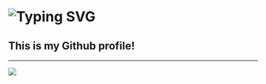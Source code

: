 <h1 align="left">
    <img src="https://readme-typing-svg.herokuapp.com?font=Pixelify+Sans&pause=1000&size=35&color=555555&width=435&lines=Hi+There!+👋;I'm+Sunshine🌞!;A+cp-er!" alt="Typing SVG" /></a>
</h1>

## This is my Github profile!   

---

[![](https://visitcount.itsvg.in/api?id=qnhat2004&label=Profile%20Views&color=3&icon=5&pretty=true)](https://visitcount.itsvg.in)







